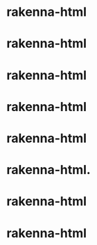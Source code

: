 # rakenna-html
# rakenna-html
# rakenna-html
# rakenna-html
# rakenna-html
# rakenna-html.
# rakenna-html
# rakenna-html
